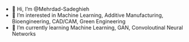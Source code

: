 - 👋 Hi, I’m @Mehrdad-Sadeghieh
- 👀 I’m interested in Machine Learning, Additive Manufacturing, Bioengineering, CAD/CAM, Green Engineering
- 🌱 I’m currently learning Machine Learning, GAN, Convoloutinal Neural Networks 
